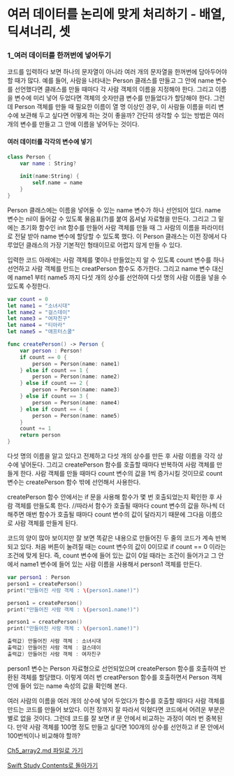 # 여러 데이터를 논리에 맞게 처리하기 - 배열, 딕셔너리, 셋

### 1_여러 데이터를 한꺼번에 넣어두기

코드를 입력하다 보면 하나의 문자열이 아니라 여러 개의 문자열을 한꺼번에 담아두어야 할 때가 많다.
예를 들어, 사람을 나타내는 Person 클래스를 만들고 그 안에 name 변수를 선언했다면 클래스를 만들 때마다 각 사람 객체의 이름을 지정해야 한다.
그리고 이름을 변수에 미리 넣어 두었다면 객체의 숫자만큼 변수를 만들었다가 할당해야 한다.
그런데 Person 객체를 만들 때 필요한 이름이 열 명 이상인 경우, 이 사람들 이름을 미리 변수에 보관해 두고 싶다면 어떻게 하는 것이 좋을까?
간단히 생각할 수 있는 방법은 여러 개의 변수를 만들고 그 안에 이름을 넣어두는 것이다.


#### 여러 데이터를 각각의 변수에 넣기
```swift
class Person {
    var name : String?
    
    init(name:String) {
        self.name = name
    }
}
```
Person 클래스에는 이름을 넣어둘 수 있는 name 변수가 하나 선언되어 있다. name 변수는 nil이 들어갈 수 있도록 물음표(?)를 붙여 옵셔널 자료형을 만든다.
그리고 그 밑에는 초기화 함수인 init 함수를 만들어 사람 객체를 만들 때 그 사람의 이름을 파라미터로 전달 받아 name 변수에 할당할 수 있도록 했다.
이 Person 클래스는 이전 장에서 다루었던 클래스의 가장 기본적인 형태이므로 어렵지 않게 만들 수 있다.

입력한 코드 아래에는 사람 객체를 몇이나 만들었는지 알 수 있도록 count 변수를 하나 선언하고 사람 객체를 만드는 creatPerson 함수도 추가한다.
그리고 name 변수 대신에 name1 부터 name5 까지 다섯 개의 상수를 선언하여 다섯 명의 사람 이름을 넣을 수 있도록 수정한다.
```swift
var count = 0
let name1 = "소녀시대"
let name2 = "걸스데이"
let name3 = "여자친구"
let name4 = "티아라"
let name5 = "애프터스쿨"

func createPerson() -> Person {
    var person : Person!
    if count == 0 {
        person = Person(name: name1)
    } else if count == 1 {
        person = Person(name: name2)
    } else if count == 2 {
        person = Person(name: name3)
    } else if count == 3 {
        person = Person(name: name4)
    } else if count == 4 {
        person = Person(name: name5)
    }
    count += 1
    return person
}
```

다섯 명의 이름을 알고 있다고 전제하고 다섯 개의 상수를 만든 후 사람 이름을 각각 상수에 넣어둔다. 그리고 createPerson 함수를 호출할 때마다 반복하여 사람 객체를 만들게 한다.
사람 객체를 만들 때마다 count 변수의 값을 1씩 증가시킬 것이므로 count 변수는 createPerson 함수 밖에 선언해서 사용한다.

createPerson 함수 안에서는 if 문을 사용해 함수가 몇 번 호출되었는지 확인한 후 사람 객체를 만들도록 한다.
//따라서 함수가 호출될 때마다 count 변수의 값을 하나씩 더해주면 매번 함수가 호출될 때마다 count 변수의 값이 달라지기 때문에 그다음 이름으로 사람 객체를 만들게 된다.

코드의 양이 많아 보이지만 잘 보면 똑같은 내용으로 만들어진 두 줄의 코드가 계속 반복되고 있다. 처음 버튼이 눌려질 때는 count 변수의 값이 0이므로 if count == 0 이라는 조건에 맞게 된다.
즉, count 변수에 들어 있는 값이 0일 때라는 조건이 들어가고 그 안에서 name1 변수에 들어 있는 사람 이름을 사용해서 person1 객체를 만든다.
```swift
var person1 : Person
person1 = createPerson()
print("만들어진 사람 객체 : \(person1.name!)")

person1 = createPerson()
print("만들어진 사람 객체 : \(person1.name!)")

person1 = createPerson()
print("만들어진 사람 객체 : \(person1.name!)")

출력값) 만들어진 사람 객체 : 소녀시대
출력값) 만들어진 사람 객체 : 걸스데이
출력값) 만들어진 사람 객체 : 여자친구
```
person1 변수는 Person 자료형으로 선언되었으며 createPerson 함수를 호출하여 반환된 객체를 할당했다.
이렇게 여러 번 creatPerson 함수를 호출하면서 Person 객체 안에 들어 있는 name 속성의 값을 확인해 본다.

여러 사람의 이름을 여러 개의 상수에 넣어 두었다가 함수를 호출할 때마다 사람 객체를 만드는 코드를 만들어 보았다. 이전 장까지 잘 따라서 익혔다면 코드에서 어려운 부분은 별로 없을 것이다.
그런데 코드를 잘 보면 if 문 안에서 비교하는 과정이 여러 번 중복된다. 만약 사람 객체를 100명 정도 만들고 싶다면 100개의 상수를 선언하고 if 문 안에서 100번씩이나 비교해야 할까?


[Ch5_array2.md 파일로 가기](https://github.com/ChunsuKim/SwiftStudy/blob/master/Ch5_array2.md)

[Swift Study Contents로 돌아가기](https://github.com/ChunsuKim/SwiftStudy)
